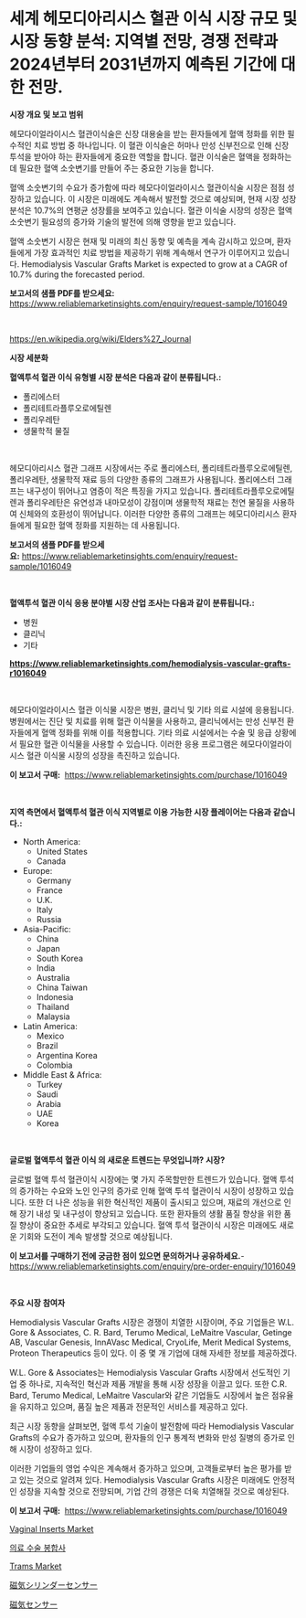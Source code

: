 <p><h1>세계 헤모디아리시스 혈관 이식 시장 규모 및 시장 동향 분석: 지역별 전망, 경쟁 전략과 2024년부터 2031년까지 예측된 기간에 대한 전망.</h1></p><p><strong>시장 개요 및 보고 범위</strong></p>
<p><p>헤모다이얼라이시스 혈관이식술은 신장 대용술을 받는 환자들에게 혈액 정화를 위한 필수적인 치료 방법 중 하나입니다. 이 혈관 이식술은 허마나 만성 신부전으로 인해 신장 투석을 받아야 하는 환자들에게 중요한 역할을 합니다. 혈관 이식술은 혈액을 정화하는데 필요한 혈액 소숫변기를 만들어 주는 중요한 기능을 합니다.</p><p>혈액 소숫변기의 수요가 증가함에 따라 헤모다이얼라이시스 혈관이식술 시장은 점점 성장하고 있습니다. 이 시장은 미래에도 계속해서 발전할 것으로 예상되며, 현재 시장 성장 분석은 10.7%의 연평균 성장률을 보여주고 있습니다. 혈관 이식술 시장의 성장은 혈액 소숫변기 필요성의 증가와 기술의 발전에 의해 영향을 받고 있습니다.</p><p>혈액 소숫변기 시장은 현재 및 미래의 최신 동향 및 예측을 계속 감시하고 있으며, 환자들에게 가장 효과적인 치료 방법을 제공하기 위해 계속해서 연구가 이루어지고 있습니다. Hemodialysis Vascular Grafts Market is expected to grow at a CAGR of 10.7% during the forecasted period.</p></p>
<p><strong>보고서의 샘플 PDF를 받으세요:</strong> <a href="https://www.reliablemarketinsights.com/enquiry/request-sample/1016049">https://www.reliablemarketinsights.com/enquiry/request-sample/1016049</a></p>
<p>&nbsp;</p>
<p><a href="https://en.wikipedia.org/wiki/Elders%27_Journal">https://en.wikipedia.org/wiki/Elders%27_Journal</a></p>
<p><strong>시장 세분화</strong></p>
<p><strong>혈액투석 혈관 이식 유형별 시장 분석은 다음과 같이 분류됩니다.:</strong></p>
<p><ul><li>폴리에스터</li><li>폴리테트라플루오로에틸렌</li><li>폴리우레탄</li><li>생물학적 물질</li></ul></p>
<p>&nbsp;</p>
<p><p>헤모디아리시스 혈관 그래프 시장에서는 주로 폴리에스터, 폴리테트라플루오로에틸렌, 폴리우레탄, 생물학적 재료 등의 다양한 종류의 그래프가 사용됩니다. 폴리에스터 그래프는 내구성이 뛰어나고 염증이 적은 특징을 가지고 있습니다. 폴리테트라플루오로에틸렌과 폴리우레탄은 유연성과 내마모성이 강점이며 생물학적 재료는 천연 물질을 사용하여 신체와의 호환성이 뛰어납니다. 이러한 다양한 종류의 그래프는 헤모디아리시스 환자들에게 필요한 혈액 정화를 지원하는 데 사용됩니다.</p></p>
<p><strong>보고서의 샘플 PDF를 받으세요:</strong>&nbsp;<a href="https://www.reliablemarketinsights.com/enquiry/request-sample/1016049">https://www.reliablemarketinsights.com/enquiry/request-sample/1016049</a></p>
<p>&nbsp;</p>
<p><strong> 혈액투석 혈관 이식 응용 분야별 시장 산업 조사는 다음과 같이 분류됩니다.:</strong></p>
<p><ul><li>병원</li><li>클리닉</li><li>기타</li></ul></p>
<p><strong><a href="https://www.reliablemarketinsights.com/hemodialysis-vascular-grafts-r1016049">https://www.reliablemarketinsights.com/hemodialysis-vascular-grafts-r1016049</a></strong></p>
<p>&nbsp;</p>
<p><p>헤모다이얼라이시스 혈관 이식물 시장은 병원, 클리닉 및 기타 의료 시설에 응용됩니다. 병원에서는 진단 및 치료를 위해 혈관 이식물을 사용하고, 클리닉에서는 만성 신부전 환자들에게 혈액 정화를 위해 이를 적용합니다. 기타 의료 시설에서는 수술 및 응급 상황에서 필요한 혈관 이식물을 사용할 수 있습니다. 이러한 응용 프로그램은 헤모다이얼라이시스 혈관 이식물 시장의 성장을 촉진하고 있습니다.</p></p>
<p><strong>이 보고서 구매:</strong>&nbsp; <a href="https://www.reliablemarketinsights.com/purchase/1016049">https://www.reliablemarketinsights.com/purchase/1016049</a></p>
<p>&nbsp;</p>
<p><strong>지역 측면에서 혈액투석 혈관 이식 지역별로 이용 가능한 시장 플레이어는 다음과 같습니다.:</strong></p>
<p><ul>
    <li>
        North America:
        <ul>
            <li>United States</li>
            <li>Canada</li>
        </ul>
    </li>
    <li>
        Europe:
        <ul>
            <li>Germany</li>
            <li>France</li>
            <li>U.K.</li>
            <li>Italy</li>
            <li>Russia</li>
        </ul>
    </li>
    <li>
        Asia-Pacific:
        <ul>
            <li>China</li>
            <li>Japan</li>
            <li>South Korea</li>
            <li>India</li>
            <li>Australia</li>
            <li>China Taiwan</li>
            <li>Indonesia</li>
            <li>Thailand</li>
            <li>Malaysia</li>
        </ul>
    </li>
    <li>
        Latin America:
        <ul>
            <li>Mexico</li>
            <li>Brazil</li>
            <li>Argentina Korea</li>
            <li>Colombia</li>
        </ul>
    </li>
    <li>
        Middle East & Africa:
        <ul>
            <li>Turkey</li>
            <li>Saudi</li>
            <li>Arabia</li>
            <li>UAE</li>
            <li>Korea</li>
        </ul>
    </li>
    </ul></p>
<p>&nbsp;</p>
<p><strong>글로벌 혈액투석 혈관 이식 의 새로운 트렌드는 무엇입니까? 시장?</strong></p>
<p><p>글로벌 혈액 투석 혈관이식 시장에는 몇 가지 주목할만한 트렌드가 있습니다. 혈액 투석의 증가하는 수요와 노인 인구의 증가로 인해 혈액 투석 혈관이식 시장이 성장하고 있습니다. 또한 더 나은 성능을 위한 혁신적인 제품이 출시되고 있으며, 재료의 개선으로 인해 장기 내성 및 내구성이 향상되고 있습니다. 또한 환자들의 생활 품질 향상을 위한 품질 향상이 중요한 추세로 부각되고 있습니다. 혈액 투석 혈관이식 시장은 미래에도 새로운 기회와 도전이 계속 발생할 것으로 예상됩니다.</p></p>
<p><strong>이 보고서를 구매하기 전에 궁금한 점이 있으면 문의하거나 공유하세요.</strong>- <a href="https://www.reliablemarketinsights.com/enquiry/pre-order-enquiry/1016049">https://www.reliablemarketinsights.com/enquiry/pre-order-enquiry/1016049</a></p>
<p>&nbsp;</p>
<p><strong>주요 시장 참여자</strong></p>
<p><p>Hemodialysis Vascular Grafts 시장은 경쟁이 치열한 시장이며, 주요 기업들은 W.L. Gore & Associates, C. R. Bard, Terumo Medical, LeMaitre Vascular, Getinge AB, Vascular Genesis, InnAVasc Medical, CryoLife, Merit Medical Systems, Proteon Therapeutics 등이 있다. 이 중 몇 개 기업에 대해 자세한 정보를 제공하겠다.</p><p>W.L. Gore & Associates는 Hemodialysis Vascular Grafts 시장에서 선도적인 기업 중 하나로, 지속적인 혁신과 제품 개발을 통해 시장 성장을 이끌고 있다. 또한 C.R. Bard, Terumo Medical, LeMaitre Vascular와 같은 기업들도 시장에서 높은 점유율을 유지하고 있으며, 품질 높은 제품과 전문적인 서비스를 제공하고 있다.</p><p>최근 시장 동향을 살펴보면, 혈액 투석 기술이 발전함에 따라 Hemodialysis Vascular Grafts의 수요가 증가하고 있으며, 환자들의 인구 통계적 변화와 만성 질병의 증가로 인해 시장이 성장하고 있다.</p><p>이러한 기업들의 영업 수익은 계속해서 증가하고 있으며, 고객들로부터 높은 평가를 받고 있는 것으로 알려져 있다. Hemodialysis Vascular Grafts 시장은 미래에도 안정적인 성장을 지속할 것으로 전망되며, 기업 간의 경쟁은 더욱 치열해질 것으로 예상된다.</p></p>
<p><strong>이 보고서 구매:</strong>&nbsp;&nbsp;<a href="https://www.reliablemarketinsights.com/purchase/1016049">https://www.reliablemarketinsights.com/purchase/1016049</a></p>
<p><p><a href="https://github.com/sarohimweaach77/Market-Research-Report-List-1/blob/main/vaginal-inserts-market.md">Vaginal Inserts Market</a></p><p><a href="https://github.com/LuckeyCorbin/Market-Research-Report-List-1/blob/main/24777394559.md">의료 수술 봉합사</a></p><p><a href="https://github.com/nigngrjl95/Market-Research-Report-List-1/blob/main/trams-market.md">Trams Market</a></p><p><a href="https://github.com/RandallRunte2023/Market-Research-Report-List-2/blob/main/5836077959.md">磁気シリンダーセンサー</a></p><p><a href="https://github.com/DanykaKilback/Market-Research-Report-List-2/blob/main/6653033960.md">磁気センサー</a></p></p>